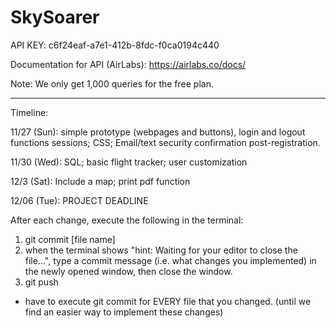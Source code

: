 # SkySoarer

API KEY: c6f24eaf-a7e1-412b-8fdc-f0ca0194c440 

Documentation for API (AirLabs): https://airlabs.co/docs/

Note: We only get 1,000 queries for the free plan. 

------------------------------------------------------------------------------------------------------------------------
Timeline:

11/27 (Sun): simple prototype (webpages and buttons), login and logout functions sessions; CSS; Email/text security confirmation post-registration.

11/30 (Wed): SQL; basic flight tracker; user customization

12/3 (Sat): Include a map; print pdf function

12/06 (Tue): PROJECT DEADLINE
  
After each change, execute the following in the terminal:
1. git commit [file name]
2. when the terminal shows "hint: Waiting for your editor to close the file...", type a commit message (i.e. what changes you implemented) in the newly opened window, then close the window.
3. git push

* have to execute git commit for EVERY file that you changed. (until we find an easier way to implement these changes)
